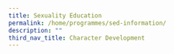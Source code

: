 ```yaml
---
title: Sexuality Education
permalink: /home/programmes/sed-information/
description: ""
third_nav_title: Character Development
---
```

